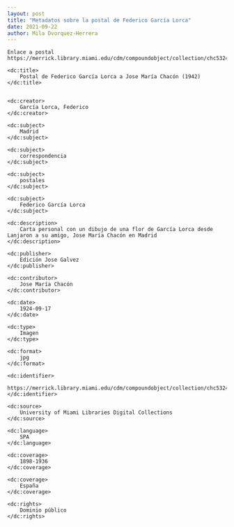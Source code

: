 ```yaml
---
layout: post
title: "Metadatos sobre la postal de Federico García Lorca"
date: 2021-09-22
author: Mila Dvorquez-Herrera
---
```

<?xml version="1.0"?>
<metadata
    xmlns:dc="http://purl.org/dc/elements/1.1/">
    
    Enlace a postal https://merrick.library.miami.edu/cdm/compoundobject/collection/chc5324/id/31/rec/19"

    <dc:title> 
        Postal de Federico García Lorca a Jose María Chacón (1942)
    </dc:title>
   
        
    <dc:creator> 
        García Lorca, Federico
    </dc:creator>
        
    <dc:subject> 
        Madrid
    </dc:subject>
    
    <dc:subject> 
        correspondencia
    </dc:subject>
    
    <dc:subject> 
        postales
    </dc:subject>
    
    <dc:subject> 
        Federico García Lorca
    </dc:subject>
    
    <dc:description> 
        Carta personal con un dibujo de una flor de García Lorca desde Lanjaron a su amigo, Jose María Chacón en Madrid
    </dc:description>
    
    <dc:publisher> 
        Edición Jose Galvez
    </dc:publisher>
    
    <dc:contributor> 
        Jose María Chacón
    </dc:contributor>
    
    <dc:date> 
        1924-09-17
    </dc:date>
    
    <dc:type> 
        Imagen
    </dc:type>
    
    <dc:format> 
        jpg
    </dc:format>
    
    <dc:identifier> 
        https://merrick.library.miami.edu/cdm/compoundobject/collection/chc5324/id/31/rec/19
    </dc:identifier>
    
    <dc:source> 
        University of Miami Libraries Digital Collections
    </dc:source>
    
    <dc:language> 
        SPA
    </dc:language>
    
    <dc:coverage> 
        1898-1936
    </dc:coverage>
    
    <dc:coverage> 
        España
    </dc:coverage>
    
    <dc:rights> 
        Dominio público
    </dc:rights>
    

</metadata>
